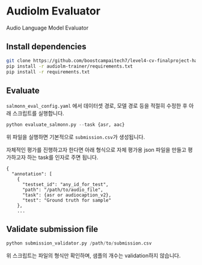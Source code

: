 # Audiolm Evaluator
Audio Language Model Evaluator

## Install dependencies
```bash
git clone https://github.com/boostcampaitech7/level4-cv-finalproject-hackathon-cv-21-lv3.git
pip install -r audiolm-trainer/requirements.txt
pip install -r requirements.txt
```

## Evaluate
`salmonn_eval_config.yaml` 에서 데이터셋 경로, 모델 경로 등을 적절히 수정한 후 아래 스크립트를 실행합니다.
```python
python evaluate_salmonn.py --task {asr, aac}
```

위 파일을 실행하면 기본적으로 `submission.csv`가 생성됩니다.

자체적인 평가를 진행하고자 한다면 아래 형식으로 자체 평가용 json 파일을 만들고 평가하고자 하는 task를 인자로 주면 됩니다.
```
{
  "annotation": [
    {
      "testset_id": "any_id_for_test",
      "path": "/path/to/audio_file",
      "task": {asr or audiocaption_v2},
      "test": "Ground truth for sample"
    },
    ...
```

## Validate submission file
```python
python submission_validator.py /path/to/submission.csv
```

위 스크립트는 파일의 형식만 확인하며, 샘플의 개수는 validation하지 않습니다.
